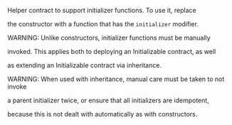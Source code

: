 Helper contract to support initializer functions. To use it, replace

the constructor with a function that has the `initializer` modifier.

WARNING: Unlike constructors, initializer functions must be manually

invoked. This applies both to deploying an Initializable contract, as well

as extending an Initializable contract via inheritance.

WARNING: When used with inheritance, manual care must be taken to not invoke

a parent initializer twice, or ensure that all initializers are idempotent,

because this is not dealt with automatically as with constructors.
